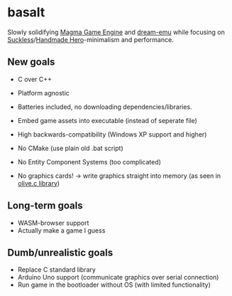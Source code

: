 # basalt

Slowly solidifying [Magma Game Engine](https://github.com/bramtechs/RaylibMagmaEngine) and [dream-emu](https://github.com/bramtechs/dream-emu) while focusing on [Suckless](suckless.org)/[Handmade Hero](https://handmadehero.org/)-minimalism and performance.

## New goals
- C over C++
- Platform agnostic
- Batteries included, no downloading dependencies/libraries.
- Embed game assets into executable (instead of seperate file)
- High backwards-compatibility (Windows XP support and higher)

- No CMake (use plain old .bat script)
- No Entity Component Systems (too complicated)
- No graphics cards! -> write graphics straight into memory (as seen in [olive.c library](https://github.com/tsoding/olive.c))

## Long-term goals
- WASM-browser support
- Actually make a game I guess

## Dumb/unrealistic goals
- Replace C standard library
- Arduino Uno support (communicate graphics over serial connection)
- Run game in the bootloader without OS (with limited functionality)
